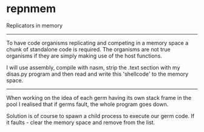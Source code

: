 repnmem
=======

Replicators in memory



--------------

To have code organisms replicating and competing in a memory space a chunk of
standalone code is required.  The organisms are not true organisms if they are
simply making use of the host functions.

I will use assembly, compile with nasm, strip the .text section with my disas.py program
and then read and write this 'shellcode' to the memory space.

--------------


When working on the idea of each germ having its own stack frame in the pool I
realised that if germs fault, the whole program goes down.

Solution is of course to spawn a child process to execute our germ code.  If it
faults - clear the memory space and remove from the list.

